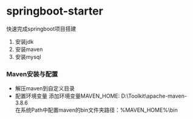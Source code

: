 # springboot-starter
快速完成springboot项目搭建

1. 安装jdk
2. 安装maven
3. 安装mysql



### Maven安装与配置
- 解压maven到自定义目录
- 配置环境变量
  添加环境变量MAVEN_HOME: D:\Toolkit\apache-maven-3.8.6  
  在系统Path中配置maven的bin文件夹路径：%MAVEN_HOME%\bin
